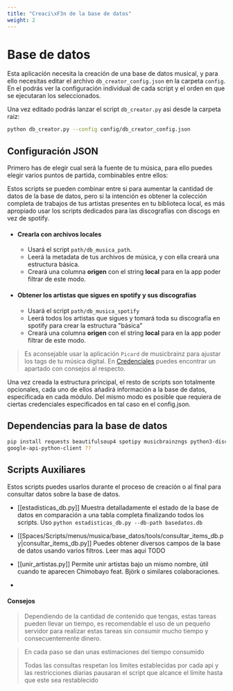 ```yaml
---
title: "Creaci\xF3n de la base de datos"
weight: 2
---
```


# Base de datos
Esta aplicación necesita la creación de una base de datos musical, y para ello necesitas editar el archivo `db_creator_config.json` en la carpeta `config`. En el podrás ver la configuración individual de cada script y el orden en que se ejecutaran los seleccionados.

Una vez editado podrás lanzar el script `db_creator.py` asi desde la carpeta raiz:

```bash
python db_creator.py --config config/db_creator_config.json
```

## Configuración JSON

Primero has de elegir cual será la fuente de tu música, para ello puedes elegir varios puntos de partida, combinables entre ellos:

Estos scripts se pueden combinar entre si para aumentar la cantidad de datos de la base de datos, pero si la intención es obtener la colección completa de trabajos de tus artistas presentes en tu biblioteca local, es más apropiado usar los scripts dedicados para las discografías con discogs en vez de spotify.

- #### Crearla con archivos locales
  - Usará el script `path/db_musica_path`.
  - Leerá la metadata de tus archivos de música, y con ella creará una estructura básica.
  - Creará una columna **origen** con el string **local** para en la app poder filtrar de este modo.
- #### Obtener los artistas que sigues en spotify y sus discografías
  - Usará el script `path/db_musica_spotify`
  - Leerá todos los artistas que sigues y tomará toda su discografía en spotify para crear la estructura "básica"
  - Creará una columna **origen** con el string **local** para en la app poder filtrar de este modo.

> 	Es aconsejable usar la aplicación `Picard` de musicbrainz para ajustar los tags de tu música digital. En [Credenciales](https://volteret4.github.io/music-fuzzy-doc/credenciales/picard/index.html) puedes encontrar un apartado con consejos al respecto.

Una vez creada la estructura principal, el resto de scripts son totalmente opcionales, cada uno de ellos añadirá información a la base de datos, especificada en cada módulo. Del mismo modo es posible que requiera de ciertas credenciales especificados en tal caso en el config.json.

## Dependencias para la base de datos
```sh
pip install requests beautifulsoup4 spotipy musicbrainzngs python3-discogs-client pylast python-youtube-search playwright tqdm sqlite3 
google-api-python-client ??
```

## Scripts Auxiliares
Estos scripts puedes usarlos durante el proceso de creación o al final para consultar datos sobre la base de datos.
- [[estadisticas_db.py]] Muestra detalladamente el estado de la base de datos en comparación a una tabla completa finalizando todos los scripts. Uso `python estadisticas_db.py --db-path basedatos.db`
- [[Spaces/Scripts/menus/musica/base_datos/tools/consultar_items_db.py|consultar_items_db.py]] Puedes obtener diversos campos de la base de datos usando varios filtros. Leer mas aqui TODO
- [[unir_artistas.py]] Permite unir artistas bajo un mismo nombre, útil cuando te aparecen Chimobayo feat. Björk o similares colaboraciones.

- 















































#### Consejos

> Dependiendo de la cantidad de contenido que tengas, estas tareas pueden llevar un tiempo, es recomendable el uso de un pequeño servidor para realizar estas tareas sin consumir mucho tiempo y consecuentemente dinero. 

> En cada paso se dan unas estimaciones del tiempo consumido
>
> Todas las consultas respetan los limites establecidas por cada api y las restricciones diarias pausaran el script que alcance el límite hasta que este sea restablecido

